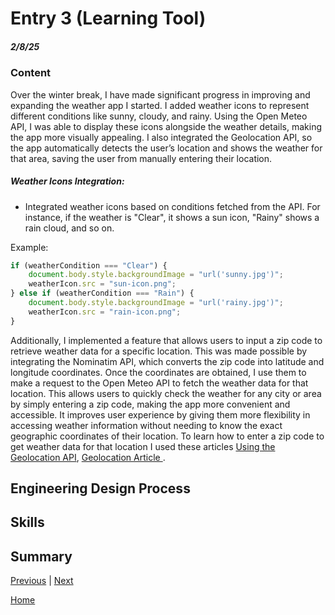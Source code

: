 # Entry 3 (Learning Tool)
##### 2/8/25

### Content
  Over the winter break, I have made significant progress in improving and expanding the weather app I started. I added weather icons to represent different conditions like sunny, cloudy, and rainy. Using the Open Meteo API, I was able to display these icons alongside the weather details, making the app more visually appealing. I also integrated the Geolocation API, so the app automatically detects the user’s location and shows the weather for that area, saving the user from manually entering their location.
  
##### Weather Icons Integration:
* Integrated weather icons based on conditions fetched from the API. For instance, if the weather is "Clear", it shows a sun icon, "Rainy" shows a rain cloud, and so on.
  
Example:
```js
if (weatherCondition === "Clear") {
    document.body.style.backgroundImage = "url('sunny.jpg')";
    weatherIcon.src = "sun-icon.png";
} else if (weatherCondition === "Rain") {
    document.body.style.backgroundImage = "url('rainy.jpg')";
    weatherIcon.src = "rain-icon.png";
}
```
Additionally, I implemented a feature that allows users to input a zip code to retrieve weather data for a specific location. This was made possible by integrating the Nominatim API, which converts the zip code into latitude and longitude coordinates. Once the coordinates are obtained, I use them to make a request to the Open Meteo API to fetch the weather data for that location. This allows users to quickly check the weather for any city or area by simply entering a zip code, making the app more convenient and accessible. It improves user experience by giving them more flexibility in accessing weather information without needing to know the exact geographic coordinates of their location. To learn how to enter a zip code to get weather data for that location I used these articles
[Using the Geolocation API](https://developer.mozilla.org/enUS/docs/Web/API/Geolocation_API/Using_the_Geolocation_API),
[Geolocation Article ](https://www.w3.org/TR/geolocation/).

## Engineering Design Process 

## Skills   


## Summary

[Previous](entry02.md) | [Next](entry04.md)

[Home](../README.md)
